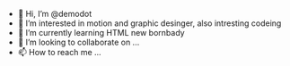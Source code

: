 - 👋 Hi, I’m @demodot
- 👀 I’m interested in motion and graphic desinger, also intresting codeing
- 🌱 I’m currently learning HTML new bornbady
- 💞️ I’m looking to collaborate on ...
- 📫 How to reach me ...

<!---
demodot/demodot is a ✨ special ✨ repository because its `README.md` (this file) appears on your GitHub profile.
You can click the Preview link to take a look at your changes.
--->
